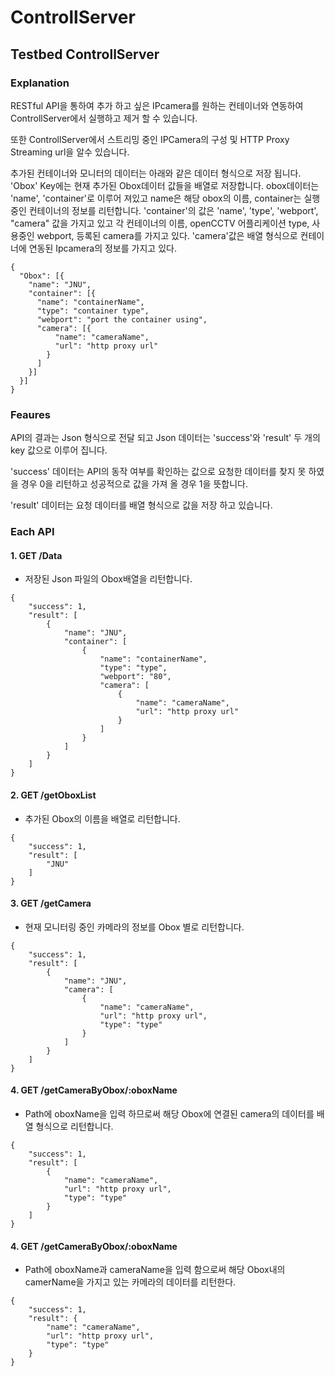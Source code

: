 # ControllServer

## Testbed ControllServer

### Explanation

RESTful API을 통하여 추가 하고 싶은 IPcamera를 원하는 컨테이너와 연동하여 ControllServer에서 실행하고 제거 할 수 있습니다.

또한 ControllServer에서 스트리밍 중인 IPCamera의 구성 및 HTTP Proxy Streaming url을 알수 있습니다.

추가된 컨테이너와 모니터의 데이터는 아래와 같은 데이터 형식으로 저장 됩니다.
'Obox' Key에는 현재 추가된 Obox데이터 값들을 배열로 저장합니다.
obox데이터는 'name', 'container'로 이루어 져있고 name은 해당 obox의 이름, container는 실행 중인 컨테이너의 정보를 리턴합니다.
'container'의 값은 'name', 'type', 'webport', "camera" 값을 가지고 있고 각 컨테이너의 이름, openCCTV 어플리케이션 type, 사용중인 webport, 등록된 camera를 가지고 있다.
'camera'값은 배열 형식으로 컨테이너에 연동된 Ipcamera의 정보를 가지고 있다. 
```
{
  "Obox": [{
    "name": "JNU",
    "container": [{
      "name": "containerName",
      "type": "container type",
      "webport": "port the container using",
      "camera": [{
          "name": "cameraName",
          "url": "http proxy url"
        }
      ]
    }]
  }]
}
```

### Feaures

API의 결과는 Json 형식으로 전달 되고 Json 데이터는 'success'와 'result' 두 개의 key 값으로 이루어 집니다.

'success' 데이터는 API의 동작 여부를 확인하는 값으로 요청한 데이터를 찾지 못 하였을 경우 0을 리턴하고 성공적으로 값을 가져 올 경우 1을 뜻합니다.

'result' 데이터는 요청 데이터를 배열 형식으로 값을 저장 하고 있습니다.


### Each API

#### 1. GET /Data

- 저장된 Json 파일의 Obox배열을 리턴합니다.

```
{
    "success": 1,
    "result": [
        {
            "name": "JNU",
            "container": [
                {
                    "name": "containerName",
                    "type": "type",
                    "webport": "80",
                    "camera": [
                        {
                            "name": "cameraName",
                            "url": "http proxy url"
                        }
                    ]
                }
            ]
        }
    ]
}
```

#### 2. GET /getOboxList

- 추가된 Obox의 이름을 배열로 리턴합니다.

```
{
    "success": 1,
    "result": [
        "JNU"
    ]
}
```

#### 3. GET /getCamera

- 현재 모니터링 중인 카메라의 정보를 Obox 별로 리턴합니다.

```
{
    "success": 1,
    "result": [
        {
            "name": "JNU",
            "camera": [
                {
                    "name": "cameraName",
                    "url": "http proxy url",
                    "type": "type"
                }
            ]
        }
    ]
}
```

#### 4. GET /getCameraByObox/:oboxName

- Path에 oboxName을 입력 하므로써 해당 Obox에 연결된 camera의 데이터를 배열 형식으로 리턴합니다.

```
{
    "success": 1,
    "result": [
        {
            "name": "cameraName",
            "url": "http proxy url",
            "type": "type"
        }
    ]
}
```

#### 4. GET /getCameraByObox/:oboxName

- Path에 oboxName과 cameraName을 입력 함으로써 해당 Obox내의 camerName을 가지고 있는 카메라의 데이터를 리턴한다.

```
{
    "success": 1,
    "result": {
        "name": "cameraName",
        "url": "http proxy url",
        "type": "type"
    }
}
```
